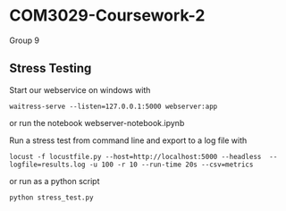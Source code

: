 # COM3029-Coursework-2
Group 9

## Stress Testing
Start our webservice on windows with 
```
waitress-serve --listen=127.0.0.1:5000 webserver:app
```
or run the notebook webserver-notebook.ipynb

Run a stress test from command line and export to a log file with

```
locust -f locustfile.py --host=http://localhost:5000 --headless  --logfile=results.log -u 100 -r 10 --run-time 20s --csv=metrics
```
or run as a python script
```
python stress_test.py
```